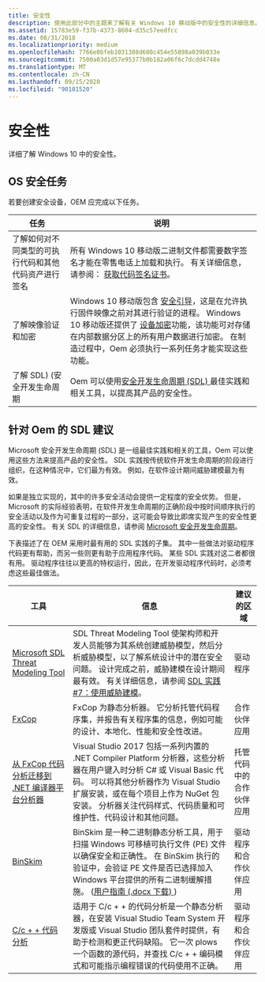 ```yaml
---
title: 安全性
description: 使用此部分中的主题来了解有关 Windows 10 移动版中的安全性的详细信息。
ms.assetid: 15783e59-f37b-4373-8604-d35c57eedfcc
ms.date: 08/31/2018
ms.localizationpriority: medium
ms.openlocfilehash: 7766e0bfeb1031388d680c454e55898a039b033e
ms.sourcegitcommit: 7500a03d1d57e95377b0b182a06f6c7dcdd4748e
ms.translationtype: MT
ms.contentlocale: zh-CN
ms.lasthandoff: 09/15/2020
ms.locfileid: "90101520"
---
```

# <a name="security"></a>安全性

详细了解 Windows 10 中的安全性。

## <a name="os-security-tasks"></a>OS 安全任务

若要创建安全设备，OEM 应完成以下任务。



<table>
  <thead>
    <th>任务</th>
    <th>说明</th>
  </thead>
  <tbody>
    <tr>
      <td>了解如何对不同类型的可执行代码和其他代码资产进行签名</td>
      <td>所有 Windows 10 移动版二进制文件都需要数字签名才能在零售电话上加载和执行。 有关详细信息，请参阅： <a href="/windows-hardware/drivers/dashboard/get-a-code-signing-certificate">获取代码签名证书</a>。</td>
</tr>
<tr class="even">
<td>了解映像验证和加密</td>
<td>Windows 10 移动版包含 <a href="/windows-hardware/drivers/bringup/secure-boot">安全引导</a>，这是在允许执行固件映像之前对其进行验证的进程。 Windows 10 移动版还提供了 <a href="/windows-hardware/drivers/bringup/secure-boot-and-device-encryption-overview">设备加密</a>功能，该功能可对存储在内部数据分区上的所有用户数据进行加密。 在制造过程中，Oem 必须执行一系列任务才能实现这些功能。</td>
</tr>
<tr>
<td>了解 SDL)  (安全开发生命周期</td>
<td>Oem 可以使用<a href="https://www.microsoft.com/sdl">安全开发生命周期 (SDL) </a>最佳实践和相关工具，以提高其产品的安全性。</td>
</tr>
</tbody>
</table>

## <a name="sdl-recommendations-for-oems"></a>针对 Oem 的 SDL 建议

Microsoft 安全开发生命周期 (SDL) 是一组最佳实践和相关的工具，Oem 可以使用这些方法来提高产品的安全性。 SDL 实践按传统软件开发生命周期的阶段进行组织，在这种情况中，它们最为有效。 例如，在软件设计期间威胁建模最为有效。

如果是独立实现的，其中的许多安全活动会提供一定程度的安全优势。 但是，Microsoft 的实际经验表明，在软件开发生命周期的正确阶段中按时间顺序执行的安全活动以及作为可重复过程的一部分，这可能会导致比即席实现产生的安全性更高的安全性。 有关 SDL 的详细信息，请参阅 [Microsoft 安全开发生命周期](https://www.microsoft.com/sdl)。

下表描述了在 OEM 采用时最有用的 SDL 实践的子集。 其中一些做法对驱动程序代码更有帮助，而另一些则更有助于应用程序代码。 某些 SDL 实践对这二者都很有用。 驱动程序往往以更高的特权运行，因此，在开发驱动程序代码时，必须考虑这些最佳做法。

|工具|信息|建议的区域|
|----|----|----|
|[Microsoft SDL Threat Modeling Tool](https://www.microsoft.com/download/details.aspx?id=49168)|SDL Threat Modeling Tool 使架构师和开发人员能够为其系统创建威胁模型，然后分析威胁模型，以了解系统设计中的潜在安全问题。 设计完成之前，威胁建模在设计期间最有效。 有关详细信息，请参阅 [SDL 实践 #7：使用威胁建模](https://www.microsoft.com/sdl)。|驱动程序|
|[FxCop](https://www.microsoft.com/sdl)|FxCop 为静态分析器。 它分析托管代码程序集，并报告有关程序集的信息，例如可能的设计、本地化、性能和安全性改进。|合作伙伴应用|
|[从 FxCop 代码分析迁移到 .NET 编译器平台分析器](/visualstudio/code-quality/fxcop-analyzers)|Visual Studio 2017 包括一系列内置的 .NET Compiler Platform 分析器，这些分析器在用户键入时分析 C# 或 Visual Basic 代码。 可以将其他分析器作为 Visual Studio 扩展安装，或在每个项目上作为 NuGet 包安装。 分析器关注代码样式、代码质量和可维护性、代码设计和其他问题。|托管代码中的合作伙伴应用|
|[BinSkim](https://www.microsoft.com/sdl)|BinSkim 是一种二进制静态分析工具，用于扫描 Windows 可移植可执行文件 (PE) 文件以确保安全和正确性。  在 BinSkim 执行的验证中，会验证 PE 文件是否已选择加入 Windows 平台提供的所有二进制缓解措施。  ([用户指南 (.docx 下载) ](https://github.com/microsoft/binskim/blob/master/docs/BinSkimUserGuide.docx?raw=true)) |驱动程序和合作伙伴应用|
|[C/c + + 代码分析](/visualstudio/code-quality/code-analysis-for-c-cpp-overview)|适用于 C/c + + 的代码分析是一个静态分析器，在安装 Visual Studio Team System 开发版或 Visual Studio 团队套件时提供，有助于检测和更正代码缺陷。 它一次 plows 一个函数的源代码，并查找 C/c + + 编码模式和可能指示编程错误的代码使用不正确。|驱动程序和合作伙伴应用|